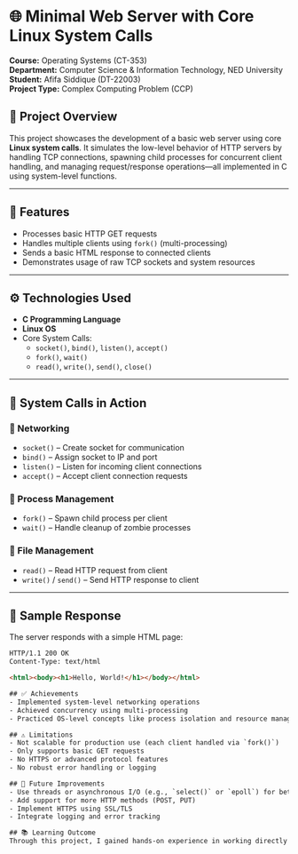 # 🌐 Minimal Web Server with Core Linux System Calls

**Course:** Operating Systems (CT-353)  
**Department:** Computer Science & Information Technology, NED University  
**Student:** Afifa Siddique (DT-22003)  
**Project Type:** Complex Computing Problem (CCP)

## 📄 Project Overview

This project showcases the development of a basic web server using core **Linux system calls**. It simulates the low-level behavior of HTTP servers by handling TCP connections, spawning child processes for concurrent client handling, and managing request/response operations—all implemented in C using system-level functions.

---

## 🚀 Features

- Processes basic HTTP GET requests
- Handles multiple clients using `fork()` (multi-processing)
- Sends a basic HTML response to connected clients
- Demonstrates usage of raw TCP sockets and system resources

---

## ⚙️ Technologies Used

- **C Programming Language**
- **Linux OS**
- Core System Calls:
  - `socket()`, `bind()`, `listen()`, `accept()`
  - `fork()`, `wait()`
  - `read()`, `write()`, `send()`, `close()`

---

## 🧠 System Calls in Action

### 🔗 Networking
- `socket()` – Create socket for communication
- `bind()` – Assign socket to IP and port
- `listen()` – Listen for incoming client connections
- `accept()` – Accept client connection requests

### 👥 Process Management
- `fork()` – Spawn child process per client
- `wait()` – Handle cleanup of zombie processes

### 📁 File Management
- `read()` – Read HTTP request from client
- `write()` / `send()` – Send HTTP response to client

---

## 🧾 Sample Response

The server responds with a simple HTML page:

```html
HTTP/1.1 200 OK
Content-Type: text/html

<html><body><h1>Hello, World!</h1></body></html>

## ✅ Achievements
- Implemented system-level networking operations  
- Achieved concurrency using multi-processing  
- Practiced OS-level concepts like process isolation and resource management  

## ⚠️ Limitations
- Not scalable for production use (each client handled via `fork()`)  
- Only supports basic GET requests  
- No HTTPS or advanced protocol features  
- No robust error handling or logging  

## 🔮 Future Improvements
- Use threads or asynchronous I/O (e.g., `select()` or `epoll`) for better scalability  
- Add support for more HTTP methods (POST, PUT)  
- Implement HTTPS using SSL/TLS  
- Integrate logging and error tracking  

## 📚 Learning Outcome
Through this project, I gained hands-on experience in working directly with **Linux system calls**, deepening my understanding of how **operating systems manage processes, network sockets, and resource allocation** behind the scenes in real-world applications.
